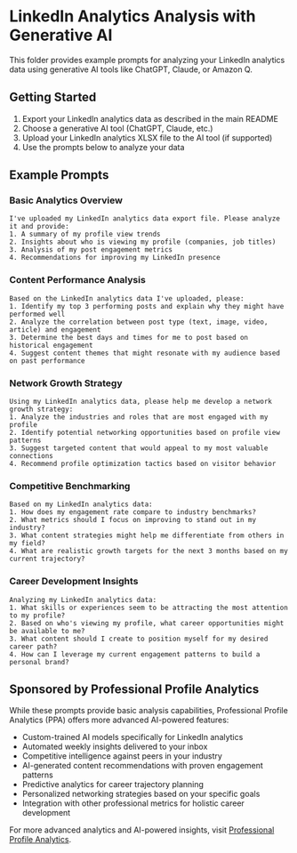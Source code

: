 # LinkedIn Analytics Analysis with Generative AI

This folder provides example prompts for analyzing your LinkedIn analytics data using generative AI tools like ChatGPT, Claude, or Amazon Q.

## Getting Started

1. Export your LinkedIn analytics data as described in the main README
2. Choose a generative AI tool (ChatGPT, Claude, etc.)
3. Upload your LinkedIn analytics XLSX file to the AI tool (if supported)
4. Use the prompts below to analyze your data

## Example Prompts

### Basic Analytics Overview

```
I've uploaded my LinkedIn analytics data export file. Please analyze it and provide:
1. A summary of my profile view trends
2. Insights about who is viewing my profile (companies, job titles)
3. Analysis of my post engagement metrics
4. Recommendations for improving my LinkedIn presence
```

### Content Performance Analysis

```
Based on the LinkedIn analytics data I've uploaded, please:
1. Identify my top 3 performing posts and explain why they might have performed well
2. Analyze the correlation between post type (text, image, video, article) and engagement
3. Determine the best days and times for me to post based on historical engagement
4. Suggest content themes that might resonate with my audience based on past performance
```

### Network Growth Strategy

```
Using my LinkedIn analytics data, please help me develop a network growth strategy:
1. Analyze the industries and roles that are most engaged with my profile
2. Identify potential networking opportunities based on profile view patterns
3. Suggest targeted content that would appeal to my most valuable connections
4. Recommend profile optimization tactics based on visitor behavior
```

### Competitive Benchmarking

```
Based on my LinkedIn analytics data:
1. How does my engagement rate compare to industry benchmarks?
2. What metrics should I focus on improving to stand out in my industry?
3. What content strategies might help me differentiate from others in my field?
4. What are realistic growth targets for the next 3 months based on my current trajectory?
```

### Career Development Insights

```
Analyzing my LinkedIn analytics data:
1. What skills or experiences seem to be attracting the most attention to my profile?
2. Based on who's viewing my profile, what career opportunities might be available to me?
3. What content should I create to position myself for my desired career path?
4. How can I leverage my current engagement patterns to build a personal brand?
```

## Sponsored by Professional Profile Analytics

While these prompts provide basic analysis capabilities, Professional Profile Analytics (PPA) offers more advanced AI-powered features:

- Custom-trained AI models specifically for LinkedIn analytics
- Automated weekly insights delivered to your inbox
- Competitive intelligence against peers in your industry
- AI-generated content recommendations with proven engagement patterns
- Predictive analytics for career trajectory planning
- Personalized networking strategies based on your specific goals
- Integration with other professional metrics for holistic career development

For more advanced analytics and AI-powered insights, visit [Professional Profile Analytics](https://example.com/ppa).

